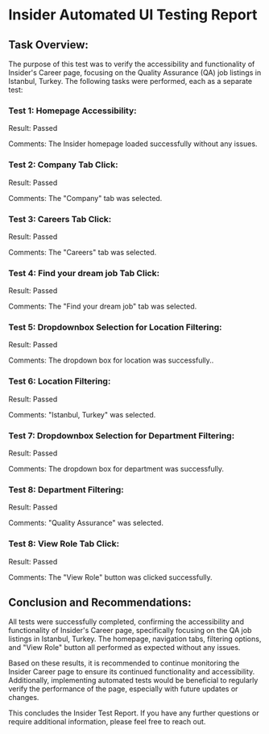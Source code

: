 # Insider Automated UI Testing Report

## Task Overview: 
The purpose of this test was to verify the accessibility and functionality of Insider's Career page, focusing on the Quality Assurance (QA) job listings in Istanbul, Turkey. The following tasks were performed, each as a separate test:

### Test 1: Homepage Accessibility:

Result: Passed

Comments: The Insider homepage loaded successfully without any issues.

### Test 2: Company Tab Click:

Result: Passed

Comments: The "Company" tab was selected.

### Test 3: Careers Tab Click:

Result: Passed

Comments: The "Careers" tab was selected.

### Test 4: Find your dream job Tab Click:

Result: Passed

Comments: The "Find your dream job" tab was selected.

### Test 5: Dropdownbox Selection for Location Filtering:

Result: Passed

Comments: The dropdown box for location was successfully..

### Test 6: Location Filtering:

Result: Passed

Comments: "Istanbul, Turkey" was selected.

### Test 7: Dropdownbox Selection for Department Filtering:

Result: Passed

Comments: The dropdown box for department was successfully.

### Test 8: Department Filtering:

Result: Passed

Comments: "Quality Assurance" was selected.

### Test 8: View Role Tab Click:

Result: Passed

Comments: The "View Role" button was clicked successfully.

## Conclusion and Recommendations:
All tests were successfully completed, confirming the accessibility and functionality of Insider's Career page, specifically focusing on the QA job listings in Istanbul, Turkey. The homepage, navigation tabs, filtering options, and "View Role" button all performed as expected without any issues.

Based on these results, it is recommended to continue monitoring the Insider Career page to ensure its continued functionality and accessibility. Additionally, implementing automated tests would be beneficial to regularly verify the performance of the page, especially with future updates or changes.

This concludes the Insider Test Report. If you have any further questions or require additional information, please feel free to reach out.
